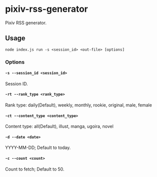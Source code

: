 # pixiv-rss-generator

Pixiv RSS generator.

## Usage

```
node index.js run -s <session_id> <out-file> [options]
```

### Options

#### `-s --session_id <session_id>`

Session ID.

#### `-rt --rank_type <rank_type>`

Rank type: daily(Default), weekly, monthly, rookie, original, male, female

#### `-ct --content_type <content_type>`

Content type: all(Default), illust, manga, ugoira, novel

#### `-d --date <date>`

YYYY-MM-DD; Default to today.

#### `-c --count <count>`

Count to fetch; Default to 50.

